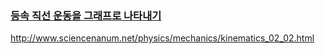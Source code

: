 ### [등속 직선 운동을 그래프로 나타내기](https://github.com/bluestronica/bluestronica.github.io/blob/main/WindowsAPI_GAME/WindowAPIGame_01_06.md)

http://www.sciencenanum.net/physics/mechanics/kinematics_02_02.html
